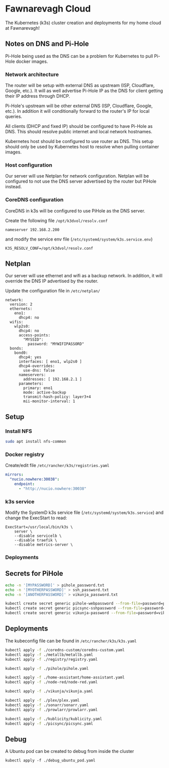 # Fawnarevagh Cloud

The Kubernetes (k3s) cluster creation and deployments for my home cloud at Fawnarevagh!

## Notes on DNS and Pi-Hole

Pi-Hole being used as the DNS can be a problem for Kubernetes to pull Pi-Hole docker images.

### Network architecture

The router will be setup with external DNS as upstream (ISP, Cloudflare, Google, etc.).
It will as well advertise Pi-Hole IP as the DNS for client getting their IP address through DHCP.

Pi-Hole's upstream will be other external DNS (ISP, Cloudflare, Google, etc.).
In addition it will conditionally forward to the router's IP for local queries.

All clients (DHCP and fixed IP) should be configured to have Pi-Hole as DNS.
This should resolve public internet and local network hostnames.

Kubernetes host should be configured to use router as DNS.
This setup should only be used by Kubernetes host to resolve when pulling container images.

### Host configuration

Our server will use Netplan for network configuration.
Netplan will be configured to not use the DNS server advertised by the router but PiHole instead.

### CoreDNS configuration

CoreDNS in k3s will be configured to use PiHole as the DNS server.

Create the following file `/opt/k3dvol/resolv.conf`

```
nameserver 192.168.2.200
```

and modify the service env file (`/etc/systemd/system/k3s.service.env`)

```
K3S_RESOLV_CONF=/opt/k3dvol/resolv.conf
```

## Netplan

Our server will use ethernet and wifi as a backup network.
In addition, it will override the DNS IP advertised by the router.

Update the configuration file in `/etc/netplan/`

```
network:
  version: 2
  ethernets:
    eno1:
      dhcp4: no
  wifis:
    wlp2s0:
      dhcp4: no
      access-points:
        "MYSSID":
          password: "MYWIFIPASSORD"
  bonds:
    bond0:
      dhcp4: yes
      interfaces: [ eno1, wlp2s0 ]
      dhcp4-overrides:
        use-dns: false
      nameservers:
        addresses: [ 192.168.2.1 ]
      parameters:
        primary: eno1
        mode: active-backup
        transmit-hash-policy: layer3+4
        mii-monitor-interval: 1

```

## Setup

### Install NFS

```bash
sudo apt install nfs-common
```

### Docker registry

Create/edit file `/etc/rancher/k3s/registries.yaml`

```yaml
mirrors:
  "nucio.nowhere:30038":
    endpoint:
      - "http://nucio.nowhere:30038"
```

### k3s service

Modify the SystemD k3s service file (`/etc/systemd/system/k3s.service`) and change the ExecStart to read:

```
ExecStart=/usr/local/bin/k3s \
    server \
    --disable servicelb \
    --disable traefik \
    --disable metrics-server \
```

### Deployments

## Secrets for PiHole

```bash
echo -n '[MYPASSWORD]' > pihole_password.txt
echo -n '[MYOTHERPASSWORD]' > ssh_password.txt
echo -n '[ANOTHERPASSWORD]' > vikunja_password.txt

kubectl create secret generic pihole-webpassword --from-file=password=pihole_password.txt
kubectl create secret generic picsync-sshpassword --from-file=password=ssh_password.txt
kubectl create secret generic vikunja-password --from-file=password=vikunja_password.txt
```

## Deployments

The kubeconfig file can be found in `/etc/rancher/k3s/k3s.yaml`

```bash
kubectl apply -f ./coredns-custom/coredns-custom.yaml
kubectl apply -f ./metallb/metallb.yaml
kubectl apply -f ./registry/registry.yaml

kubectl apply -f ./pihole/pihole.yaml

kubectl apply -f ./home-assistant/home-assistant.yaml
kubectl apply -f ./node-red/node-red.yaml

kubectl apply -f ./vikunja/vikunja.yaml

kubectl apply -f ./plex/plex.yaml
kubectl apply -f ./sonarr/sonarr.yaml
kubectl apply -f ./prowlarr/prowlarr.yaml

kubectl apply -f ./kublicity/kublicity.yaml
kubectl apply -f ./picsync/picsync.yaml
```

## Debug

A Ubuntu pod can be created to debug from inside the cluster

```
kubectl apply -f ./debug_ubuntu_pod.yaml
```
